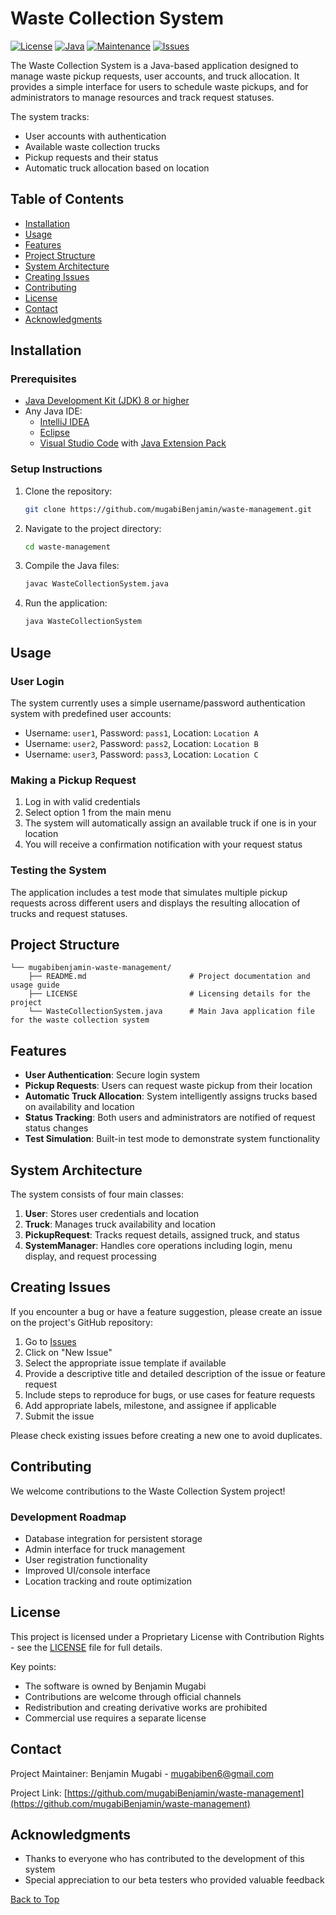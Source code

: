 # Waste Collection System

[![License](https://img.shields.io/badge/License-Proprietary-red.svg)](./LICENSE)
[![Java](https://img.shields.io/badge/Java-8%2B-blue.svg)](https://www.oracle.com/java/technologies/javase/javase-jdk8-downloads.html)
[![Maintenance](https://img.shields.io/badge/Maintained-yes-green.svg)](https://github.com/mugabiBenjamin/waste-management/graphs/commit-activity)
[![Issues](https://img.shields.io/github/issues/mugabiBenjamin/waste-management.svg)](https://github.com/mugabiBenjamin/waste-management/issues)

The Waste Collection System is a Java-based application designed to manage waste pickup requests, user accounts, and truck allocation. It provides a simple interface for users to schedule waste pickups, and for administrators to manage resources and track request statuses.

The system tracks:

- User accounts with authentication
- Available waste collection trucks
- Pickup requests and their status
- Automatic truck allocation based on location

## Table of Contents

- [Installation](#installation)
- [Usage](#usage)
- [Features](#features)
- [Project Structure](#project-structure)
- [System Architecture](#system-architecture)
- [Creating Issues](#creating-issues)
- [Contributing](#contributing)
- [License](#license)
- [Contact](#contact)
- [Acknowledgments](#acknowledgments)

## Installation

### Prerequisites

- [Java Development Kit (JDK) 8 or higher](https://www.oracle.com/java/technologies/javase-downloads.html)
- Any Java IDE:
  - [IntelliJ IDEA](https://www.jetbrains.com/idea/download/)
  - [Eclipse](https://www.eclipse.org/downloads/)
  - [Visual Studio Code](https://code.visualstudio.com/download) with [Java Extension Pack](https://marketplace.visualstudio.com/items?itemName=vscjava.vscode-java-pack)

### Setup Instructions

1. Clone the repository:

   ```bash
   git clone https://github.com/mugabiBenjamin/waste-management.git
   ```

2. Navigate to the project directory:

   ```bash
   cd waste-management
   ```

3. Compile the Java files:

   ```bash
   javac WasteCollectionSystem.java
   ```

4. Run the application:

   ```bash
   java WasteCollectionSystem
   ```

## Usage

### User Login

The system currently uses a simple username/password authentication system with predefined user accounts:

- Username: `user1`, Password: `pass1`, Location: `Location A`
- Username: `user2`, Password: `pass2`, Location: `Location B`
- Username: `user3`, Password: `pass3`, Location: `Location C`

### Making a Pickup Request

1. Log in with valid credentials
2. Select option 1 from the main menu
3. The system will automatically assign an available truck if one is in your location
4. You will receive a confirmation notification with your request status

### Testing the System

The application includes a test mode that simulates multiple pickup requests across different users and displays the resulting allocation of trucks and request statuses.

## Project Structure

```plaintext
└── mugabibenjamin-waste-management/
    ├── README.md                       # Project documentation and usage guide
    ├── LICENSE                         # Licensing details for the project
    └── WasteCollectionSystem.java      # Main Java application file for the waste collection system
```

## Features

- **User Authentication**: Secure login system
- **Pickup Requests**: Users can request waste pickup from their location
- **Automatic Truck Allocation**: System intelligently assigns trucks based on availability and location
- **Status Tracking**: Both users and administrators are notified of request status changes
- **Test Simulation**: Built-in test mode to demonstrate system functionality

## System Architecture

The system consists of four main classes:

1. **User**: Stores user credentials and location
2. **Truck**: Manages truck availability and location
3. **PickupRequest**: Tracks request details, assigned truck, and status
4. **SystemManager**: Handles core operations including login, menu display, and request processing

## Creating Issues

If you encounter a bug or have a feature suggestion, please create an issue on the project's GitHub repository:

1. Go to [Issues](https://github.com/mugabiBenjamin/waste-management/issues)
2. Click on "New Issue"
3. Select the appropriate issue template if available
4. Provide a descriptive title and detailed description of the issue or feature request
5. Include steps to reproduce for bugs, or use cases for feature requests
6. Add appropriate labels, milestone, and assignee if applicable
7. Submit the issue

Please check existing issues before creating a new one to avoid duplicates.

## Contributing

We welcome contributions to the Waste Collection System project!

### Development Roadmap

- Database integration for persistent storage
- Admin interface for truck management
- User registration functionality
- Improved UI/console interface
- Location tracking and route optimization

## License

This project is licensed under a Proprietary License with Contribution Rights - see the [LICENSE](./LICENSE) file for full details.

Key points:

- The software is owned by Benjamin Mugabi
- Contributions are welcome through official channels
- Redistribution and creating derivative works are prohibited
- Commercial use requires a separate license

## Contact

Project Maintainer: Benjamin Mugabi - [mugabiben6@gmail.com](mailto:mugabiben6@gmail.com)

Project Link: [https://github.com/mugabiBenjamin/waste-management](https://github.com/mugabiBenjamin/waste-management)

## Acknowledgments

- Thanks to everyone who has contributed to the development of this system
- Special appreciation to our beta testers who provided valuable feedback

[Back to Top](#waste-collection-system)
